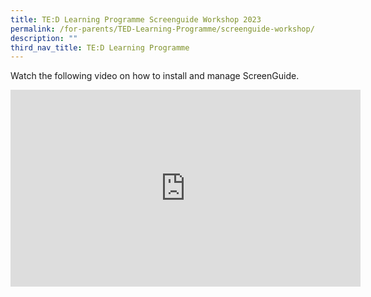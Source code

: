 ```yaml
---
title: TE:D Learning Programme Screenguide Workshop 2023
permalink: /for-parents/TED-Learning-Programme/screenguide-workshop/
description: ""
third_nav_title: TE:D Learning Programme
---
```


Watch the following video on how to install and manage ScreenGuide.
<center>
	<iframe width="560" height="315" src="https://www.youtube.com/embed/49YqjHvZDFQ" title="YouTube video player" frameborder="0" allow="accelerometer; autoplay; clipboard-write; encrypted-media; gyroscope; picture-in-picture; web-share" allowfullscreen></iframe>
</center>